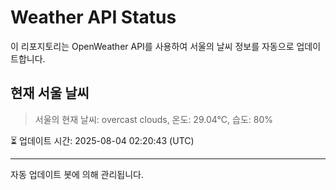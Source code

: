 
# Weather API Status

이 리포지토리는 OpenWeather API를 사용하여 서울의 날씨 정보를 자동으로 업데이트합니다.

## 현재 서울 날씨
> 서울의 현재 날씨: overcast clouds, 온도: 29.04°C, 습도: 80%

⏳ 업데이트 시간: 2025-08-04 02:20:43 (UTC)

---
자동 업데이트 봇에 의해 관리됩니다.
